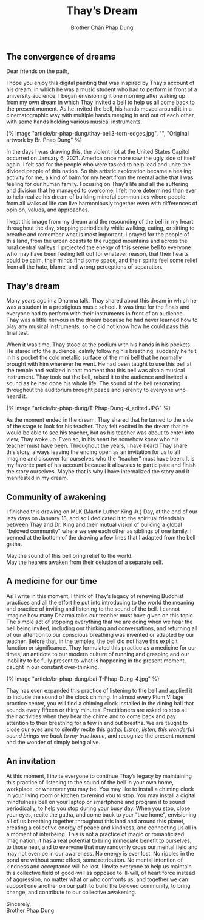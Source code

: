 ﻿---
title: Thay’s Dream
author: Brother Chân Pháp Dung
---
<!-- Jan.27th, 2021 -->

## The convergence of dreams

Dear friends on the path,  

I hope you enjoy this digital painting that was inspired by Thay’s account of his dream, in which he was a music student who had to perform in front of a university audience. I began envisioning it one morning after waking up from my own dream in which Thay invited a bell to help us all come back to the present moment. As he invited the bell, his hands moved around it in a cinematographic way with multiple hands merging in and out of each other, with some hands holding various musical instruments. 

{% image "article/br-phap-dung/thay-bell3-torn-edges.jpg", "", "Original artwork by Br. Phap Dung" %}

In the days I was drawing this, the violent riot at the United States Capitol occurred on January 6, 2021. America once more saw the ugly side of itself again. I felt sad for the people who were tasked to help lead and unite the divided people of this nation. So this artistic exploration became a healing activity for me, a kind of balm for my heart from the mental ache that I was feeling for our human family. Focusing on Thay’s life and all the suffering and division that he managed to overcome, I felt more determined than ever to help realize his dream of building mindful communities where people from all walks of life can live harmoniously together even with differences of opinion, values, and approaches.

I kept this image from my dream and the resounding of the bell in my heart throughout the day, stopping periodically while walking, eating, or sitting to breathe and remember what is most important. I prayed for the people of this land, from the urban coasts to the rugged mountains and across the rural central valleys. I projected the energy of this serene bell to everyone who may have been feeling left out for whatever reason, that their hearts could be calm, their minds find some space, and their spirits feel some relief from all the hate, blame, and wrong perceptions of separation. 

## Thay's dream
Many years ago in a Dharma talk, Thay shared about this dream in which he was a student in a prestigious music school. It was time for the finals and everyone had to perform with their instruments in front of an audience. Thay was a little nervous in the dream because he had never learned how to play any musical instruments, so he did not know how he could pass this final test.  

When it was time, Thay stood at the podium with his hands in his pockets. He stared into the audience, calmly following his breathing; suddenly he felt in his pocket the cold metallic surface of the mini bell that he normally brought with him wherever he went. He had been taught to use this bell at the temple and realized in that moment that this bell was also a musical instrument. Thay took out the bell, raised it to the audience and invited a sound as he had done his whole life. The sound of the bell resonating throughout the auditorium brought peace and serenity to everyone who heard it.

{% image "article/br-phap-dung/T-Phap-Dung-4_edited.JPG" %}

As the moment ended in the dream, Thay shared that he turned to the side of the stage to look for his teacher. Thay felt excited in the dream that he would be able to see his teacher, but as his teacher was about to enter into view, Thay woke up. Even so, in his heart he somehow knew who his teacher must have been. Throughout the years, I have heard Thay share this story, always leaving the ending open as an invitation for us to all imagine and discover for ourselves who the “teacher” must have been. It is my favorite part of his account because it allows us to participate and finish the story ourselves. Maybe that is why I have internalized the story and it manifested in my dream. 

## Community of awakening
I finished this drawing on MLK (Martin Luther King Jr.) Day, at the end of our lazy days on January 18, and so I dedicated it to the spiritual friendship between Thay and Dr. King and their mutual vision of building a global “beloved community” where we see each other as siblings of one family. I penned at the bottom of the drawing a few lines that I adapted from the bell gatha.

<div class="verse"><p>May the sound of this bell bring relief to the world.<br/>
May the hearers awaken from their delusion of a separate self.</p></div>

## A medicine for our time
As I write in this moment, I think of Thay’s legacy of renewing Buddhist practices and all the effort he put into introducing to the world the meaning and practice of inviting and listening to the sound of the bell. I cannot imagine how many Dharma talks our teacher must have given on this topic. The simple act of stopping everything that we are doing when we hear the bell being invited, including our thinking and conversations, and returning all of our attention to our conscious breathing was invented or adapted by our teacher. Before that, in the temples, the bell did not have this explicit function or significance. Thay formulated this practice as a medicine for our times, an antidote to our modern culture of running and grasping and our inability to be fully present to what is happening in the present moment, caught in our constant over-thinking. 

{% image "article/br-phap-dung/bai-T-Phap-Dung-4.jpg" %}

Thay has even expanded this practice of listening to the bell and applied it to include the sound of the clock chiming. In almost every Plum Village practice center, you will find a chiming clock installed in the dining hall that sounds every fifteen or thirty minutes. Practitioners are asked to stop all their activities when they hear the chime and to come back and pay attention to their breathing for a few in and out breaths. We are taught to close our eyes and to silently recite this gatha: *Listen, listen, this wonderful sound brings me back to my true home*, and recognize the present moment and the wonder of simply being alive.

## An invitation
At this moment, I invite everyone to continue Thay’s legacy by maintaining this practice of listening to the sound of the bell in your own home, workplace, or wherever you may be. You may like to install a chiming clock in your living room or kitchen to remind you to stop. You may install a digital mindfulness bell on your laptop or smartphone and program it to sound periodically, to help you stop during your busy day. When you stop, close your eyes, recite the gatha, and come back to your “true home”, envisioning all of us breathing together throughout this land and around this planet, creating a collective energy of peace and kindness, and connecting us all in a moment of interbeing. This is not a practice of magic or romanticized imagination; it has a real potential to bring immediate benefit to ourselves, to those near, and to everyone that may randomly cross our mental field and may not even be in our awareness. No energy is ever lost. No ripples in the pond are without some effect, some retribution. No mental intention of kindness and acceptance will be lost. I invite everyone to help us maintain this collective field of good-will as opposed to ill-will, of heart force instead of aggression, no matter what or who confronts us, and together we can support one another on our path to build the beloved community, to bring change, and contribute to our collective awakening.

<p class="signoff"><span class="signoff-lvl-1">Sincerely,</span><br/>
<span class="signoff-lvl-2">Brother Phap Dung</span></p>
